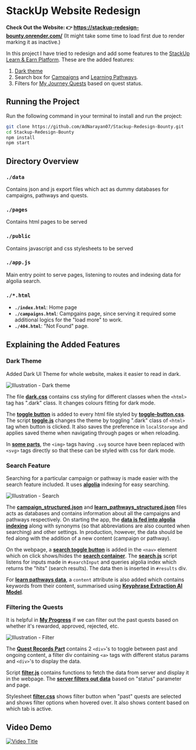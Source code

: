 # StackUp Website Redesign

**Check Out the Website: 👉 https://stackup-redesign-bounty.onrender.com/** (It might take some time to load first due to render marking it as inactive.)

In this project I have tried to redesign and add some features to the [StackUp Learn & Earn Platform](http://earn.stackup.dev/).
These are the added features:
1.  [Dark theme](https://stackup-redesign-bounty.onrender.com/)
2.  Search box for [Campaigns](https://stackup-redesign-bounty.onrender.com/campaigns) and [Learning Pathways](https://stackup-redesign-bounty.onrender.com/learn/pathways).
3.  Filters for [My Journey Quests](https://stackup-redesign-bounty.onrender.com/my/journeys/quests) based on quest status.

## Running the Project
Run the following command in your terminal to install and run the project:
```bash
git clone https://github.com/AdNarayan07/Stackup-Redesign-Bounty.git
cd Stackup-Redesign-Bounty
npm install
npm start
```

## Directory Overview

### `./data`
Contains json and js export files which act as dummy databases for campaigns, pathways and quests.


### `./pages`
Contains html pages to be served

### `./public`
Contains javascript and css stylesheets to be served

### `./app.js`
Main entry point to serve pages, listening to routes and indexing data for algolia search.

### `./*.html`
*   **`./index.html`**: Home page
*   **`./campaigns.html`**: Campgains page, since serving it required some additional logics for the "load more" to work.
*   **`./404.html`**: "Not Found" page.

## Explaining the Added Features

### Dark Theme
Added Dark UI Theme for whole website, makes it easier to read in dark.

![Illustration - Dark theme](https://cdn.discordapp.com/attachments/1156217464225546330/1265335473681858600/illustration-1.svg?ex=66bf757d&is=66be23fd&hm=1b7951b4138b49201ef49e8520d1c8270fb1a2237ad97cb2584317a1e385c999&)

The file **[dark.css](/public/styles/dark.css)** contains css styling for different classes when the `<html>` tag has ".dark" class. It changes colours fitting for dark mode.

The **[toggle button](/index.html#L311-L327)** is added to every html file styled by **[toggle-button.css](/public/styles/toggle-button.css)**. The script **[toggle.js](public/javascript/toggle.js)** changes the theme by toggling ".dark" class of `<html>` tag when button is clicked. It also saves the preference in `localStorage` and applies saved theme when navigating through pages or when reloading.

In **[some parts](/index.html#L391-L395)**, the `<img>` tags having `.svg` source have been replaced with `<svg>` tags directly so that these can be styled with css for dark mode.

### Search Feature
Searching for a particular campaign or pathway is made easier with the search feature included. It uses **[algolia](https://www.algolia.com/)** indexing for easy searching.

![Illustration - Search](https://cdn.discordapp.com/attachments/1156217464225546330/1265335474029858836/illustration-2.svg?ex=66bf757d&is=66be23fd&hm=2487f80ab7b87481f2dfdcae9413497e8829b73bb8ed90f14fac50831afcb7b3&)

The **[campaign_structured.json](/data/campaigns_structured.json)** and **[learn_pathways_structured.json](/data/learn_pathways_structured.json)** files acts as databases and contains information about all the campaigns and pathways respectively. On starting the app, the **[data is fed into algolia indexing](/app.js#L101-L145)** along with synonyms (so that abbreviations are also counted when searching) and other settings. In production, however, the data should be fed along with the addition of a new content (campaign or pathway).

On the webpage, a **[search toggle button](/campaigns.html#L575-L586)** is added in the `<nav>` element which on click shows/hides the **[search container](/campaigns.html#L672-L688)**.
The **[search.js](/public/javascript/search.js)** script listens for inputs made in `#searchInput` and queries algolia index which returns the "hits" (search results). The data then is inserted in `#results` div.

For **[learn pathways data](/data/learn_pathways_structured.json)**, a `content` attribute is also added which contains keywords from their content, summarised using **[Keyphrase Extraction AI Model](https://huggingface.co/ml6team/keyphrase-extraction-kbir-inspec)**.

### Filtering the Quests
It is helpful in **[My Progress](https://stackup-redesign-bounty.onrender.com/my/journeys/quests)** if we can filter out the past quests based on whether it's rewarded, approved, rejected, etc.

![Illustration - Filter](https://cdn.discordapp.com/attachments/1156217464225546330/1265335474285842522/illustration-3.svg?ex=66bf757d&is=66be23fd&hm=63558ae5f31b5c742a4b80b0d1b8c5cd94fca563943d158d49f59a5a3c347695&)

The **[Quest Records Part](/pages/my/journeys/quests.html#L528-L571)** contains 2 `<div>`'s to toggle between past and ongoing content, a filter div containing `<a>` tags with different status params and `<div>`'s to display the data.

Script **[filter.js](/public/javascript/filter.js)** contains functions to fetch the data from server and display it in the webpage. The **[server filters out data](/app.js#L48-L74)** based on "status" parameter and page.

Stylesheet **[filter.css](/public/styles/filter.css)** shows filter button when "past" quests are selected and shows filter options when hovered over. It also shows content based on which tab is active.

## Video Demo
[![Video Title](https://img.youtube.com/vi/lCZO7EONduI/0.jpg)](https://www.youtube.com/watch?v=lCZO7EONduI)
